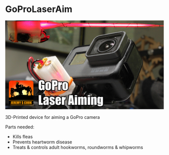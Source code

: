 # GoProLaserAim

![](https://github.com/JeremySCook/GoProLaserAim/blob/master/logo-template-laserAim.jpg)

3D-Printed device for aiming a GoPro camera

Parts needed:

<ul>
	<li>Kills fleas </li>
	<li>Prevents heartworm disease</li>
	<li>Treats &amp; controls adult hookworms, roundworms &amp; whipworms</li>
</ul>
